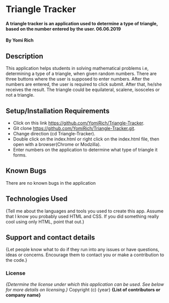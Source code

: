 # Triangle Tracker
#### A triangle tracker is an application used to determine a type of triangle, based on the number entered by the user. 06.06.2019
#### By **Yomi Rich**
## Description
This application helps students in solving mathematical problems i.e, determining a type of a triangle, when given random numbers. There are three buttons where the user is supposed to enter numbers. After the numbers are entered, the user is required to click submit. After that, he/she receives the result. The triangle could be equilateral, scalene, isosceles or not a triangle.
## Setup/Installation Requirements
* Click on this link https://github.com/YomiRich/Triangle-Tracker.
* Git clone https://github.com/YomiRich/Triangle-Tracker.git.
* Change direction (cd Triangle-Tracker).
* Double click on the index.html or right click on the index.html file, then open with a browser(Chrome or Modzilla).
* Enter numbers on the application to determine what type of triangle it forms.
## Known Bugs
There are no known bugs in the application
## Technologies Used
{Tell me about the languages and tools you used to create this app. Assume that I know you probably used HTML and CSS. If you did something really cool using only HTML, point that out.}
## Support and contact details
{Let people know what to do if they run into any issues or have questions, ideas or concerns.  Encourage them to contact you or make a contribution to the code.}
### License
*{Determine the license under which this application can be used.  See below for more details on licensing.}*
Copyright (c) {year} **{List of contributors or company name}**
